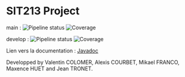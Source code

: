 # SIT213 Project

main : ![Pipeline status](https://gitlab-df.imt-atlantique.fr/m23franc/fracassoftware/badges/main/pipeline.svg) ![Coverage](https://gitlab-df.imt-atlantique.fr/m23franc/fracassoftware/badges/main/coverage.svg)

develop : ![Pipeline status](https://gitlab-df.imt-atlantique.fr/m23franc/fracassoftware/badges/develop/pipeline.svg) ![Coverage](https://gitlab-df.imt-atlantique.fr/m23franc/fracassoftware/badges/develop/coverage.svg)

Lien vers la documentation : [Javadoc](https://fracassoftware-m23franc-4b6241379740f8ec8a3525b7a50c9d1b927f2fb.gitlab-df-pages.imt-atlantique.fr/)

Developped by Valentin COLOMER, Alexis COURBET, Mikael FRANCO, Maxence HUET and Jean TRONET.

